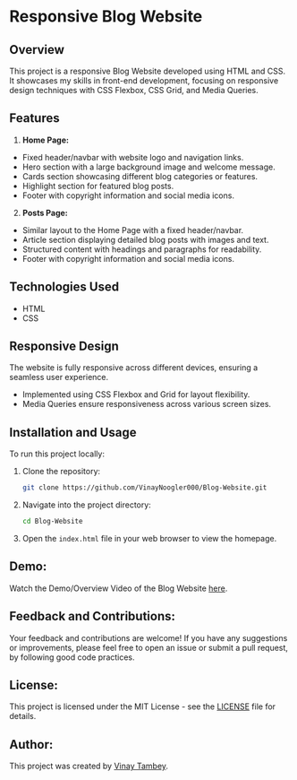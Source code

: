 # Responsive Blog Website

## Overview
This project is a responsive Blog Website developed using HTML and CSS. It showcases my skills in front-end development, focusing on responsive design techniques with CSS Flexbox, CSS Grid, and Media Queries.

## Features
1. **Home Page:**
  - Fixed header/navbar with website logo and navigation links.
  - Hero section with a large background image and welcome message.
  - Cards section showcasing different blog categories or features.
  - Highlight section for featured blog posts.
  - Footer with copyright information and social media icons.

2. **Posts Page:**
  - Similar layout to the Home Page with a fixed header/navbar.
  - Article section displaying detailed blog posts with images and text.
  - Structured content with headings and paragraphs for readability.
  - Footer with copyright information and social media icons.

## Technologies Used
- HTML
- CSS

## Responsive Design
The website is fully responsive across different devices, ensuring a seamless user experience.
- Implemented using CSS Flexbox and Grid for layout flexibility.
- Media Queries ensure responsiveness across various screen sizes.

## Installation and Usage
To run this project locally:

1. Clone the repository:
   ```bash
   git clone https://github.com/VinayNoogler000/Blog-Website.git
   ```
2. Navigate into the project directory:
    ```bash
    cd Blog-Website
    ```
3. Open the `index.html` file in your web browser to view the homepage.

## Demo:
Watch the Demo/Overview Video of the Blog Website [here](https://drive.google.com/file/d/1_L6haCaXYmzUhHcH2RZgmmM88RlENggW/view?usp=sharing).

## Feedback and Contributions:
Your feedback and contributions are welcome! If you have any suggestions or improvements, please feel free to open an issue or submit a pull request, by following good code practices.

## License:
This project is licensed under the MIT License - see the [LICENSE](https://github.com/VinayNoogler000/Blog-Website/blob/main/LICENSE.txt) file for details.

## Author:
This project was created by [Vinay Tambey](https://www.linkedin.com/in/vinaytambey/).

